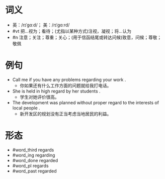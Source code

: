 # 词义
- 英：/rɪˈɡɑːd/； 美：/rɪˈɡɑːrd/
- #vt 把…视为；看待；(尤指以某种方式)注视，凝视；将…认为
- #n 注意；关注；尊重；关心；(用于信函结尾或转达问候)致意，问候；尊敬；敬佩
# 例句
- Call me if you have any problems regarding your work .
	- 你如果还有什么工作方面的问题就给我打电话。
- She is held in high regard by her students .
	- 学生对她评价很高。
- The development was planned without proper regard to the interests of local people .
	- 新开发区的规划没有正当考虑当地居民的利益。
# 形态
- #word_third regards
- #word_ing regarding
- #word_done regarded
- #word_pl regards
- #word_past regarded
